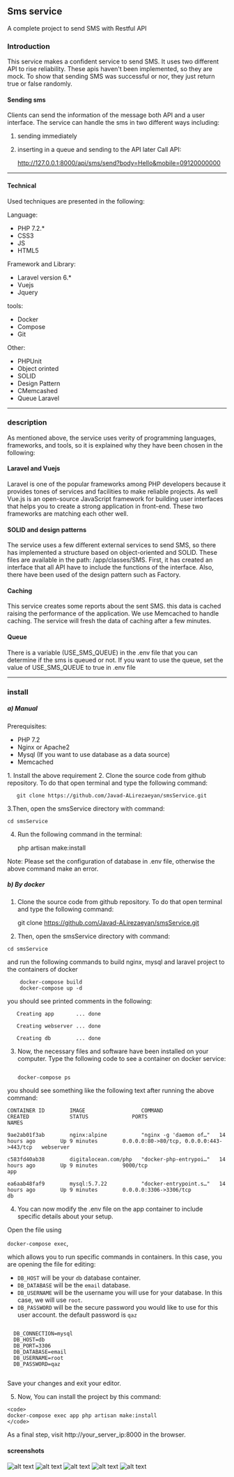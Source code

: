 
<h2>Sms service </h2>

A complete project to send  SMS with Restful API

<h3>Introduction</h3>
This service makes a confident service to send SMS. It uses two different API to rise reliability. These apis haven't been implemented, so they are mock. To show that sending SMS was successful or nor, they just return true or false randomly.


<h4> Sending sms</h4>
Clients can send the information of the message both API and a user interface. The service can handle the sms in
 two different ways including: 
 
  1. sending immediately
  2. inserting in a queue and sending to the API later
Call API: 

    
     http://127.0.0.1:8000/api/sms/send?body=Hello&mobile=09120000000
<hr />
<h4> Technical</h4>  
Used techniques are presented in the following:

Language:
<ul>
<li>PHP 7.2.*</li>
<li>CSS3</li>
<li>JS</li>
<li>HTML5</li>
</ul>

Framework and Library:
<ul>
<li>Laravel version 6.*</li>
<li>Vuejs</li>
<li>Jquery</li>
</ul>

tools:
<ul>
<li>Docker</li>
<li>Compose</li>
<li>Git</li>
</ul>

Other:
<ul>
<li>PHPUnit</li>
<li>Object orinted</li>
<li>SOLID</li>
<li>Design Pattern</li>
<li>CMemcashed</li>
<li>Queue Laravel</li>
</ul>
<hr />

<h3>description</h3>

As mentioned above, the service uses verity of programming languages, frameworks, and tools, so it is 
explained why they have been chosen in the following:

<h4>Laravel and Vuejs</h4>

 Laravel is one of the popular frameworks among PHP developers because it provides tones of services and facilities to make reliable projects. As well Vue.js is an open-source JavaScript framework for building user interfaces that helps you to create a strong application in front-end. These two frameworks are matching each other well.
 
<h4>SOLID and design patterns</h4>

The service uses a few different external services to send SMS, so there has implemented a structure based on object-oriented 
and SOLID. These files are available in the path: /app/classes/SMS. 
First, it has created an interface that all API have to include the functions of the interface. Also, there have been used 
of the design pattern such as Factory.

 <h4>Caching</h4>
  This service creates some reports about the sent SMS. this data is cached raising the performance of the application.
  We use Memcached to handle caching. The service will fresh the data of caching after a few minutes.
  
  <h4>Queue</h4>
  There is a variable (USE_SMS_QUEUE) in the .env file that you can determine if the sms is queued or not. 
  If you want to use the queue, set the value of USE_SMS_QUEUE to true in .env file
 
 <hr/>
 
<h3>install</h3> 

<h5>a) Manual</h5>
 Prerequisites:
  <ul>
    <li>PHP 7.2</li>
    <li>Nginx or Apache2</li>
    <li>Mysql (If you want to use database as a data source)</li>
    <li>Memcached</li>
  </ul>
1. Install the above requirement
2. Clone the source code from github repository. To do that open terminal and type the following command:
     
     
       git clone https://github.com/Javad-ALirezaeyan/smsService.git
       
3.Then, open the smsService directory with command: 
 
    cd smsService    
      
4. Run the following command in the terminal:
      
      
      php artisan make:install

Note: Please set the configuration of database  in .env file, otherwise the above command make an error.
 

<h5>b) By docker</h5>
 
 1. Clone the source code from github repository. To do that open terminal and type the following command:
  
  
    git clone https://github.com/Javad-ALirezaeyan/smsService.git
   
          
 2. Then, open the smsService directory with command: 
 
 <code>cd smsService </code>
  
  and run the following commands  to build nginx, mysql and laravel project to the containers of docker
    
 
        docker-compose build
        docker-compose up -d
  
  
  
   
   
 you should see printed comments in the following:
 
      
       Creating app       ... done
       
       Creating webserver ... done
       
       Creating db        ... done
     
    
 3. Now, the necessary files and software have been installed on your computer. Type the following code to see a container on docker service:
 
    <code>
    docker-compose ps
    </code>
    
you should see something like the following  text after running the above command:


 
    CONTAINER ID        IMAGE                  COMMAND                  CREATED             STATUS              PORTS                                      NAMES
    
    9ae2ab01f3ab        nginx:alpine           "nginx -g 'daemon of…"   14 hours ago        Up 9 minutes        0.0.0.0:80->80/tcp, 0.0.0.0:443->443/tcp   webserver
    
    c583fd40ab38        digitalocean.com/php   "docker-php-entrypoi…"   14 hours ago        Up 9 minutes        9000/tcp                                   app
    
    ea6aab48faf9        mysql:5.7.22           "docker-entrypoint.s…"   14 hours ago        Up 9 minutes        0.0.0.0:3306->3306/tcp                     db




 4. You can now modify the .env file on the app container to include specific details about your setup.
    
  Open the file using 
  
  <code>docker-compose exec</code>, 
  
 which allows you to run specific commands in containers.
   In this case, you are opening the file for editing:
  
  <ul>
  <li><code>DB_HOST</code> will be your <code>db</code> database container. </li>
  <li><code>DB_DATABASE</code> will be the <code><span class="highlight">email</span></code> database. </li>
  <li><code>DB_USERNAME</code> will be the username you will use for your database. In this case, we will use <code><span class="highlight">root</span></code>. </li>
  <li><code>DB_PASSWORD</code> will be the secure password you would like to use for this user account. the default password is <code>qaz</code> </li>
  </ul>
  
  <pre class="code-pre "><code langs="">
  DB_CONNECTION=mysql
  DB_HOST=<span class="highlight">db</span>
  DB_PORT=3306
  DB_DATABASE=<span class="highlight">email</span>
  DB_USERNAME=<span class="highlight">root</span>
  DB_PASSWORD=<span class="highlight">qaz</span>
  </code></pre>
  
  Save your changes and exit your editor. 
  
  
  5. Now, You can install the project by this command: 
  
    <code>
    docker-compose exec app php artisan make:install
    </code>
 
 
 As a final step,  visit http://your_server_ip:8000 in the browser.
 
 
 
<h4>screenshots</h4>

   ![alt text](https://github.com/Javad-Alirezaeyan/smsService/blob/master/screenshot/1.png)
   ![alt text](https://github.com/Javad-Alirezaeyan/smsService/blob/master/screenshot/2.png)
   ![alt text](https://github.com/Javad-Alirezaeyan/smsService/blob/master/screenshot/3.png)
   ![alt text](https://github.com/Javad-Alirezaeyan/smsService/blob/master/screenshot/4.png)
   ![alt text](https://github.com/Javad-Alirezaeyan/smsService/blob/master/screenshot/5.png)
    